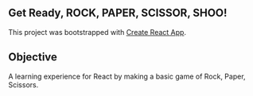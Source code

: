 ## Get Ready, ROCK, PAPER, SCISSOR, SHOO!

This project was bootstrapped with [Create React App](https://github.com/facebook/create-react-app).

## Objective


A learning experience for React by making a basic game of Rock, Paper, Scissors.
